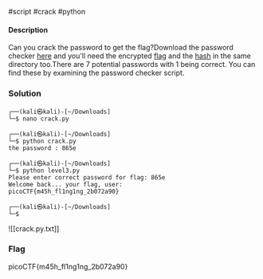 #script #crack #python 
#### Description

Can you crack the password to get the flag?Download the password checker [here](https://artifacts.picoctf.net/c/16/level3.py) and you'll need the encrypted [flag](https://artifacts.picoctf.net/c/16/level3.flag.txt.enc) and the [hash](https://artifacts.picoctf.net/c/16/level3.hash.bin) in the same directory too.There are 7 potential passwords with 1 being correct. You can find these by examining the password checker script.

### Solution
```shell              
┌──(kali㉿kali)-[~/Downloads]
└─$ nano crack.py  
                                                                                                                                
┌──(kali㉿kali)-[~/Downloads]
└─$ python crack.py
the password : 865e
                                                                                                                                
┌──(kali㉿kali)-[~/Downloads]
└─$ python level3.py 
Please enter correct password for flag: 865e
Welcome back... your flag, user:
picoCTF{m45h_fl1ng1ng_2b072a90}
                                                                                                                                
┌──(kali㉿kali)-[~/Downloads]
└─$ 

```

![[crack.py.txt]]
### Flag
picoCTF{m45h_fl1ng1ng_2b072a90}